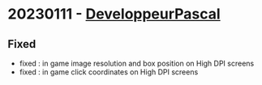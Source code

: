 # 20230111 - [DeveloppeurPascal](https://github.com/DeveloppeurPascal)

## Fixed

* fixed : in game image resolution and box position on High DPI screens
* fixed : in game click coordinates on High DPI screens
